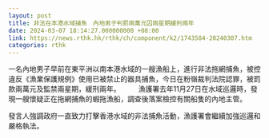 ```yaml
---
layout: post
title: 非法在本港水域捕魚　內地男子判罰兩萬元囚兩星期緩刑兩年
date: 2024-03-07 18:14:27.000000000 +08:00
link: https://news.rthk.hk/rthk/ch/component/k2/1743584-20240307.htm
categories: rthk
---
```


一名內地男子早前在東平洲以南本港水域的一艘漁船上，進行非法拖網捕魚，被控違反《漁業保護規例》使用已被禁止的器具捕魚，今日在粉嶺裁判法院認罪，被罰款兩萬元及監禁兩星期，緩刑兩年。
　　 
漁護署去年11月27日在水域巡邏時，發現一艘懷疑正在拖網捕魚的蝦拖漁船，調查後落案檢控有關船隻的內地主管。

發言人強調政府一直致力打擊香港水域的非法捕魚活動，漁護署會繼續加強巡邏和嚴格執法。
